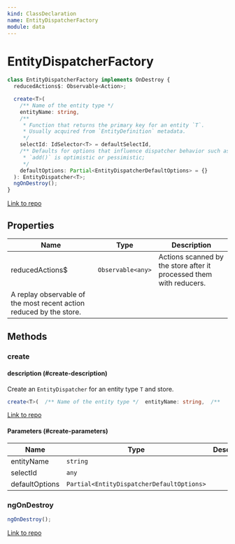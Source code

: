 ```yaml
---
kind: ClassDeclaration
name: EntityDispatcherFactory
module: data
---
```


# EntityDispatcherFactory

```ts
class EntityDispatcherFactory implements OnDestroy {
  reducedActions$: Observable<Action>;

  create<T>(
    /** Name of the entity type */
    entityName: string,
    /**
     * Function that returns the primary key for an entity `T`.
     * Usually acquired from `EntityDefinition` metadata.
     */
    selectId: IdSelector<T> = defaultSelectId,
    /** Defaults for options that influence dispatcher behavior such as whether
     * `add()` is optimistic or pessimistic;
     */
    defaultOptions: Partial<EntityDispatcherDefaultOptions> = {}
  ): EntityDispatcher<T>;
  ngOnDestroy();
}
```

[Link to repo](https://github.com/ngrx/platform/blob/master/modules/data/src/dispatchers/entity-dispatcher-factory.ts#L20-L82)

## Properties

| Name                                                                | Type              | Description                                                         |
| ------------------------------------------------------------------- | ----------------- | ------------------------------------------------------------------- |
| reducedActions\$                                                    | `Observable<any>` | Actions scanned by the store after it processed them with reducers. |
| A replay observable of the most recent action reduced by the store. |

## Methods

### create

#### description (#create-description)

Create an `EntityDispatcher` for an entity type `T` and store.

```ts
create<T>(  /** Name of the entity type */  entityName: string,  /**   * Function that returns the primary key for an entity `T`.   * Usually acquired from `EntityDefinition` metadata.   */  selectId: IdSelector<T> = defaultSelectId,  /** Defaults for options that influence dispatcher behavior such as whether   * `add()` is optimistic or pessimistic;   */  defaultOptions: Partial<EntityDispatcherDefaultOptions> = {} ): EntityDispatcher<T>;
```

[Link to repo](https://github.com/ngrx/platform/blob/master/modules/data/src/dispatchers/entity-dispatcher-factory.ts#L49-L77)

#### Parameters (#create-parameters)

| Name           | Type                                      | Description |
| -------------- | ----------------------------------------- | ----------- |
| entityName     | `string`                                  |             |
| selectId       | `any`                                     |             |
| defaultOptions | `Partial<EntityDispatcherDefaultOptions>` |             |

### ngOnDestroy

```ts
ngOnDestroy();
```

[Link to repo](https://github.com/ngrx/platform/blob/master/modules/data/src/dispatchers/entity-dispatcher-factory.ts#L79-L81)
